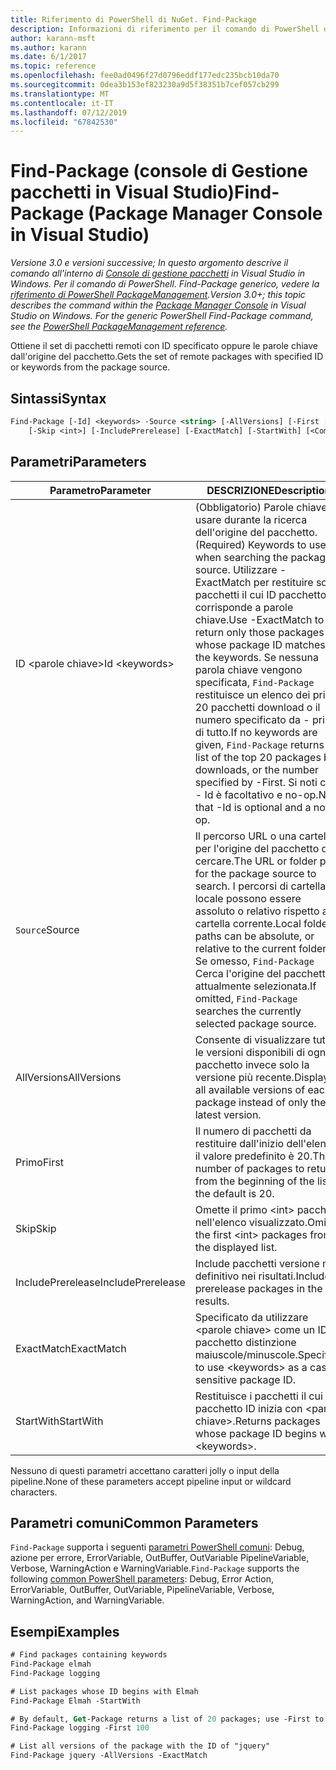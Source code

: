 ```yaml
---
title: Riferimento di PowerShell di NuGet. Find-Package
description: Informazioni di riferimento per il comando di PowerShell di Find-Package nella Console di gestione pacchetti NuGet in Visual Studio.
author: karann-msft
ms.author: karann
ms.date: 6/1/2017
ms.topic: reference
ms.openlocfilehash: fee0ad0496f27d0796eddf177edc235bcb10da70
ms.sourcegitcommit: 0dea3b153ef823230a9d5f38351b7cef057cb299
ms.translationtype: MT
ms.contentlocale: it-IT
ms.lasthandoff: 07/12/2019
ms.locfileid: "67842530"
---
```

# <a name="find-package-package-manager-console-in-visual-studio"></a><span data-ttu-id="5615c-103">Find-Package (console di Gestione pacchetti in Visual Studio)</span><span class="sxs-lookup"><span data-stu-id="5615c-103">Find-Package (Package Manager Console in Visual Studio)</span></span>

<span data-ttu-id="5615c-104">*Versione 3.0 e versioni successive; In questo argomento descrive il comando all'interno di [Console di gestione pacchetti](package-manager-console.md) in Visual Studio in Windows. Per il comando di PowerShell. Find-Package generico, vedere la [riferimento di PowerShell PackageManagement](/powershell/module/packagemanagement/?view=powershell-6).*</span><span class="sxs-lookup"><span data-stu-id="5615c-104">*Version 3.0+; this topic describes the command within the [Package Manager Console](package-manager-console.md) in Visual Studio on Windows. For the generic PowerShell Find-Package command, see the [PowerShell PackageManagement reference](/powershell/module/packagemanagement/?view=powershell-6).*</span></span>

<span data-ttu-id="5615c-105">Ottiene il set di pacchetti remoti con ID specificato oppure le parole chiave dall'origine del pacchetto.</span><span class="sxs-lookup"><span data-stu-id="5615c-105">Gets the set of remote packages with specified ID or keywords from the package source.</span></span>

## <a name="syntax"></a><span data-ttu-id="5615c-106">Sintassi</span><span class="sxs-lookup"><span data-stu-id="5615c-106">Syntax</span></span>

```ps
Find-Package [-Id] <keywords> -Source <string> [-AllVersions] [-First [<int>]]
    [-Skip <int>] [-IncludePrerelease] [-ExactMatch] [-StartWith] [<CommonParameters>]
```

## <a name="parameters"></a><span data-ttu-id="5615c-107">Parametri</span><span class="sxs-lookup"><span data-stu-id="5615c-107">Parameters</span></span>

| <span data-ttu-id="5615c-108">Parametro</span><span class="sxs-lookup"><span data-stu-id="5615c-108">Parameter</span></span> | <span data-ttu-id="5615c-109">DESCRIZIONE</span><span class="sxs-lookup"><span data-stu-id="5615c-109">Description</span></span> |
| --- | --- |
| <span data-ttu-id="5615c-110">ID &lt;parole chiave&gt;</span><span class="sxs-lookup"><span data-stu-id="5615c-110">Id &lt;keywords&gt;</span></span> | <span data-ttu-id="5615c-111">(Obbligatorio) Parole chiave da usare durante la ricerca dell'origine del pacchetto.</span><span class="sxs-lookup"><span data-stu-id="5615c-111">(Required) Keywords to use when searching the package source.</span></span> <span data-ttu-id="5615c-112">Utilizzare - ExactMatch per restituire solo i pacchetti il cui ID pacchetto corrisponde a parole chiave.</span><span class="sxs-lookup"><span data-stu-id="5615c-112">Use -ExactMatch to return only those packages whose package ID matches the keywords.</span></span> <span data-ttu-id="5615c-113">Se nessuna parola chiave vengono specificata, `Find-Package` restituisce un elenco dei primi 20 pacchetti download o il numero specificato da - prima di tutto.</span><span class="sxs-lookup"><span data-stu-id="5615c-113">If no keywords are given, `Find-Package` returns a list of the top 20 packages by downloads, or the number specified by -First.</span></span> <span data-ttu-id="5615c-114">Si noti che - Id è facoltativo e no-op.</span><span class="sxs-lookup"><span data-stu-id="5615c-114">Note that -Id is optional and a no-op.</span></span> |
| <span data-ttu-id="5615c-115">`Source`</span><span class="sxs-lookup"><span data-stu-id="5615c-115">Source</span></span> | <span data-ttu-id="5615c-116">Il percorso URL o una cartella per l'origine del pacchetto da cercare.</span><span class="sxs-lookup"><span data-stu-id="5615c-116">The URL or folder path for the package source to search.</span></span> <span data-ttu-id="5615c-117">I percorsi di cartella locale possono essere assoluto o relativo rispetto alla cartella corrente.</span><span class="sxs-lookup"><span data-stu-id="5615c-117">Local folder paths can be absolute, or relative to the current folder.</span></span> <span data-ttu-id="5615c-118">Se omesso, `Find-Package` Cerca l'origine del pacchetto attualmente selezionata.</span><span class="sxs-lookup"><span data-stu-id="5615c-118">If omitted, `Find-Package` searches the currently selected package source.</span></span> |
| <span data-ttu-id="5615c-119">AllVersions</span><span class="sxs-lookup"><span data-stu-id="5615c-119">AllVersions</span></span> | <span data-ttu-id="5615c-120">Consente di visualizzare tutte le versioni disponibili di ogni pacchetto invece solo la versione più recente.</span><span class="sxs-lookup"><span data-stu-id="5615c-120">Displays all available versions of each package instead of only the latest version.</span></span> |
| <span data-ttu-id="5615c-121">Primo</span><span class="sxs-lookup"><span data-stu-id="5615c-121">First</span></span> | <span data-ttu-id="5615c-122">Il numero di pacchetti da restituire dall'inizio dell'elenco; il valore predefinito è 20.</span><span class="sxs-lookup"><span data-stu-id="5615c-122">The number of packages to return from the beginning of the list; the default is 20.</span></span> |
| <span data-ttu-id="5615c-123">Skip</span><span class="sxs-lookup"><span data-stu-id="5615c-123">Skip</span></span> | <span data-ttu-id="5615c-124">Omette il primo &lt;int&gt; pacchetti nell'elenco visualizzato.</span><span class="sxs-lookup"><span data-stu-id="5615c-124">Omits the first &lt;int&gt; packages from the displayed list.</span></span>  |
| <span data-ttu-id="5615c-125">IncludePrerelease</span><span class="sxs-lookup"><span data-stu-id="5615c-125">IncludePrerelease</span></span> | <span data-ttu-id="5615c-126">Include pacchetti versione non definitivo nei risultati.</span><span class="sxs-lookup"><span data-stu-id="5615c-126">Includes prerelease packages in the results.</span></span> |
| <span data-ttu-id="5615c-127">ExactMatch</span><span class="sxs-lookup"><span data-stu-id="5615c-127">ExactMatch</span></span> | <span data-ttu-id="5615c-128">Specificato da utilizzare &lt;parole chiave&gt; come un ID pacchetto distinzione maiuscole/minuscole.</span><span class="sxs-lookup"><span data-stu-id="5615c-128">Specified to use &lt;keywords&gt; as a case-sensitive package ID.</span></span> |
| <span data-ttu-id="5615c-129">StartWith</span><span class="sxs-lookup"><span data-stu-id="5615c-129">StartWith</span></span> | <span data-ttu-id="5615c-130">Restituisce i pacchetti il cui pacchetto ID inizia con &lt;parole chiave&gt;.</span><span class="sxs-lookup"><span data-stu-id="5615c-130">Returns packages whose package ID begins with &lt;keywords&gt;.</span></span> |

<span data-ttu-id="5615c-131">Nessuno di questi parametri accettano caratteri jolly o input della pipeline.</span><span class="sxs-lookup"><span data-stu-id="5615c-131">None of these parameters accept pipeline input or wildcard characters.</span></span>

## <a name="common-parameters"></a><span data-ttu-id="5615c-132">Parametri comuni</span><span class="sxs-lookup"><span data-stu-id="5615c-132">Common Parameters</span></span>

<span data-ttu-id="5615c-133">`Find-Package` supporta i seguenti [parametri PowerShell comuni](http://go.microsoft.com/fwlink/?LinkID=113216): Debug, azione per errore, ErrorVariable, OutBuffer, OutVariable PipelineVariable, Verbose, WarningAction e WarningVariable.</span><span class="sxs-lookup"><span data-stu-id="5615c-133">`Find-Package` supports the following [common PowerShell parameters](http://go.microsoft.com/fwlink/?LinkID=113216): Debug, Error Action, ErrorVariable, OutBuffer, OutVariable, PipelineVariable, Verbose, WarningAction, and WarningVariable.</span></span>

## <a name="examples"></a><span data-ttu-id="5615c-134">Esempi</span><span class="sxs-lookup"><span data-stu-id="5615c-134">Examples</span></span>

```ps
# Find packages containing keywords
Find-Package elmah
Find-Package logging

# List packages whose ID begins with Elmah
Find-Package Elmah -StartWith

# By default, Get-Package returns a list of 20 packages; use -First to show more
Find-Package logging -First 100

# List all versions of the package with the ID of "jquery"
Find-Package jquery -AllVersions -ExactMatch
```
